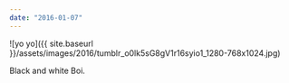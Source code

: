 ```yaml
---
date: "2016-01-07"
---
```


![yo yo]({{ site.baseurl }}/assets/images/2016/tumblr_o0lk5sG8gV1r16syio1_1280-768x1024.jpg)

Black and white Boi.
